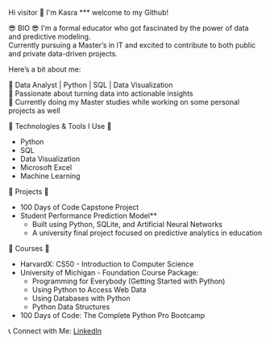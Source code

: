 Hi visitor 👋
I'm Kasra *** welcome to my Github!

😎 BIO 😎
I'm a formal educator who got fascinated by the power of data and predictive modeling.  
Currently pursuing a Master’s in IT and excited to contribute to both public and private data-driven projects.

Here’s a bit about me:

   🔹 Data Analyst | Python | SQL | Data Visualization  
   🔹 Passionate about turning data into actionable insights   
   🔹 Currently doing my Master studies while working on some personal projects as well

🔧 Technologies & Tools I Use 🔧
   - Python  
   - SQL  
   - Data Visualization  
   - Microsoft Excel  
   - Machine Learning

📂 Projects 📂
   - 100 Days of Code Capstone Project
   - Student Performance Prediction Model**  
      - Built using Python, SQLite, and Artificial Neural Networks  
      - A university final project focused on predictive analytics in education 

🏅 Courses 🏅
   - HarvardX: CS50 - Introduction to Computer Science
   - University of Michigan - Foundation Course Package:
     * Programming for Everybody (Getting Started with Python)
     * Using Python to Access Web Data
     * Using Databases with Python
     * Python Data Structures
   - 100 Days of Code: The Complete Python Pro Bootcamp

📞 Connect with Me:
   [LinkedIn]([www.linkedin.com/in/hoseintajali-dataanalyst](https://www.linkedin.com/in/hoseintajali-dataanalyst/))
